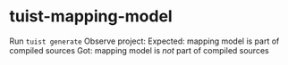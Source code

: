 # tuist-mapping-model

Run `tuist generate`
Observe project:
  Expected: mapping model is part of compiled sources
  Got: mapping model is *not* part of compiled sources
